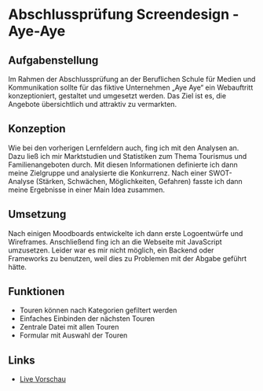 # Abschlussprüfung Screendesign - Aye-Aye

## Aufgabenstellung

Im Rahmen der Abschlussprüfung an der Beruflichen Schule für Medien und Kommunikation sollte für das fiktive Unternehmen „Aye Aye“ ein Webauftritt konzeptioniert, gestaltet und umgesetzt werden. Das Ziel ist es, die Angebote übersichtlich und attraktiv zu vermarkten.

## Konzeption

Wie bei den vorherigen Lernfeldern auch, fing ich mit den Analysen an. Dazu ließ ich mir Marktstudien und Statistiken zum Thema Tourismus und Familienangeboten durch. Mit diesen Informationen definierte ich dann meine Zielgruppe und analysierte die Konkurrenz. Nach einer SWOT-Analyse (Stärken, Schwächen, Möglichkeiten, Gefahren) fasste ich dann meine Ergebnisse in einer Main Idea zusammen.

## Umsetzung

Nach einigen Moodboards entwickelte ich dann erste Logoentwürfe und Wireframes. Anschließend fing ich an die Webseite mit JavaScript umzusetzen. Leider war es mir nicht möglich, ein Backend oder Frameworks zu benutzen, weil dies zu Problemen mit der Abgabe geführt hätte. 

## Funktionen 

- Touren können nach Kategorien gefiltert werden
- Einfaches Einbinden der nächsten Touren
- Zentrale Datei mit allen Touren
- Formular mit Auswahl der Touren


## Links

- [Live Vorschau](https://tomsoerr.github.io/Abschlusspruefung-der-Berufsfachschule-Screendesign-2024-BMK-HH/website/index.html#pw=AP-2024-AyeAye)

